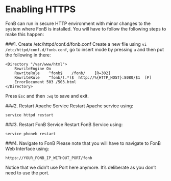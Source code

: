 Enabling HTTPS
==================

FonB can run in secure HTTP environment with minor changes to the system where FonB is installed. You will have to follow the following steps to make this happen:

###1. Create /etc/httpd/conf.d/fonb.conf
Create a new file using `vi /etc/httpd/conf.d/fonb.conf`, go to insert mode by pressing `a` and then put the following in there:

```
<Directory "/var/www/html">
    RewriteEngine On
    RewriteRule    ^fonb$	 /fonb/    [R=302]
    RewriteRule    ^fonb/(.*)$  http://%{HTTP_HOST}:8080/$1  [P]
    ErrorDocument 503 /503.html
</Directory>
```

Press `Esc` and then `:wq` to save and exit.

###2. Restart Apache Service
Restart Apache service using:

```
service httpd restart
```

###3. Restart FonB Service
Restart FonB Service using:

```
service phoneb restart
```

###4. Navigate to FonB
Please note that you will have to navigate to FonB Web Interface using:

```
https://YOUR_FONB_IP_WITHOUT_PORT/fonb
```
Notice that we didn’t use Port here anymore. It’s deliberate as you don’t need to use the port.
